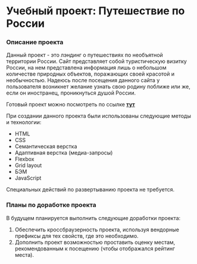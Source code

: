 # Учебный проект: Путешествие по России

### Описание проекта
  Данный проект - это лэндинг о путешествиях по необъятной территории России. Сайт представляет собой туристическую визитку России, на нем представлена информация лишь о небольшом количестве природных объектов, поражающих своей красотой и необычностью. Надеюсь после посещения данного сайта у пользователя возникнет желание узнать свою родину поближе или же, если он иностранец, проникнуться душой России.

  Готовый проект можно посмотреть по ссылке [**тут**](https://marinicheva.github.io/russian-travel/)

  При создании данного проекта были использованы следующие методы и технологии:
  * HTML
  * CSS
  * Семантическая верстка
  * Адаптивная верстка (медиа-запросы)
  * Flexbox
  * Grid layout
  * БЭМ
  * JavaScript
  
  Специальных действий по развертыванию проекта не требуется.
  
  ### Планы по доработке проекта
   В будущем планируется выполнить следующие доработки проекта:
   1. Обеспечить кроссбраузерность проекта, используя вендорные префиксы для тех свойств, где это
   необходимо.
   2. Дополнить проект возможностью проставить оценку местам, рекомендованным к посещению (чтобы отображался рейтинг места).
